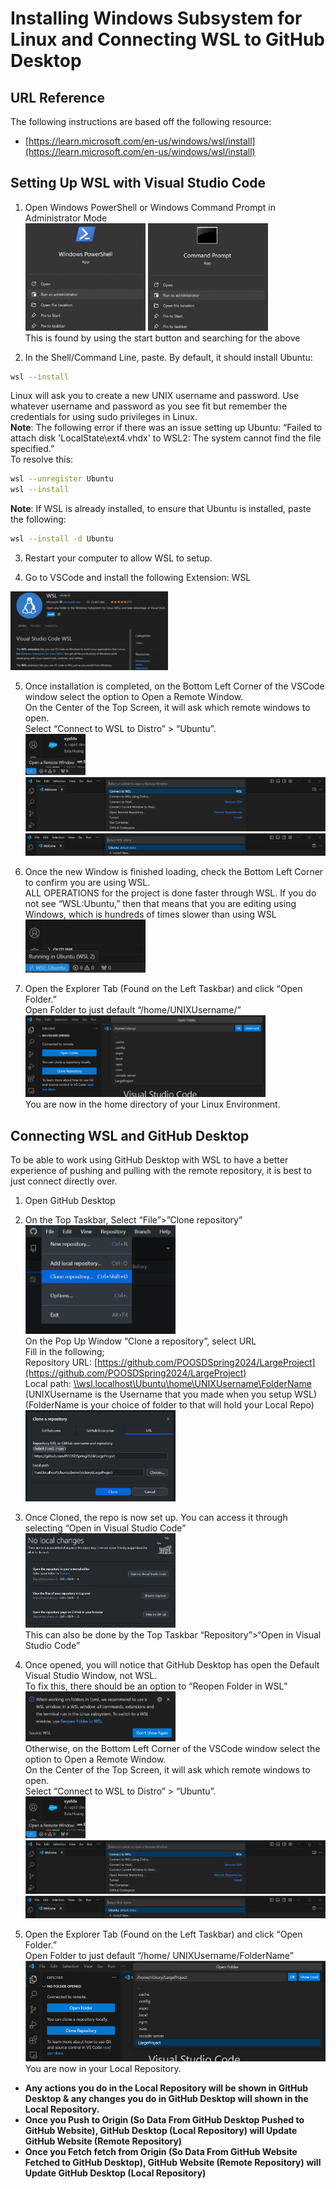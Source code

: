 # Installing Windows Subsystem for Linux and Connecting WSL to GitHub Desktop

## URL Reference

The following instructions are based off the following resource:

- [https://learn.microsoft.com/en-us/windows/wsl/install](https://learn.microsoft.com/en-us/windows/wsl/install)

## Setting Up WSL with Visual Studio Code

1. Open Windows PowerShell or Windows Command Prompt in Administrator Mode<br>
   <img src="images\WSL_AND_GITHUB_DESKTOP\00_Windows_PowerShell_Admin.png" alt="Windows Powershell Search Containing Run as Adminastrator" style="width:40%; height:auto;">
   <img src="images\WSL_AND_GITHUB_DESKTOP\01_Command_Prompt_Admin.png" alt="Command Prompt Search Containing Run as Adminastrator" style="width:40%; height:auto;"><br>
   This is found by using the start button and searching for the above

2. In the Shell/Command Line, paste. By default, it should install Ubuntu:

```bash
wsl --install
```

Linux will ask you to create a new UNIX username and password. Use whatever username and password as you see fit but remember the credentials for using sudo privileges in Linux.<br>
**Note**: The following error if there was an issue setting up Ubuntu: “Failed to attach disk 'LocalState\\ext4.vhdx' to WSL2: The system cannot find the file specified.”<br>
To resolve this:

```bash
wsl --unregister Ubuntu
wsl --install
```

**Note**: If WSL is already installed, to ensure that Ubuntu is installed, paste the following:

```bash
wsl --install -d Ubuntu
```

3. Restart your computer to allow WSL to setup.

4. Go to VSCode and install the following Extension: WSL

<img src="images\WSL_AND_GITHUB_DESKTOP\02_WSL_VSCode_Extension.png" alt="WSL Extensions Found in Extensions" style="width:50%; height:auto;"><br>

5. Once installation is completed, on the Bottom Left Corner of the VSCode window select the option to Open a Remote Window.<br>
   On the Center of the Top Screen, it will ask which remote windows to open.<br>
   Select “Connect to WSL to Distro” > “Ubuntu”.<br>
   <img src="images\WSL_AND_GITHUB_DESKTOP\03_Open_Remote_Window.png" alt="Botton-Left Corner of VSCode will have a Blue Button to be able to Open a Remote Windows" style="width:20%; height:auto;"><br>
   <img src="images\WSL_AND_GITHUB_DESKTOP\04_Connect_to_WSL.png" alt="VSCode Top Taskbar will ask for options to open a Remote Window" style="width:100%; height:auto;"><br>
   <img src="images\WSL_AND_GITHUB_DESKTOP\05_Connect_to_Ubuntu.png" alt="VSCode Top Taskbar will ask which WSL distro to use for Remote Window" style="width:100%; height:auto;"><br>

6. Once the new Window is finished loading, check the Bottom Left Corner to confirm you are using WSL.<br>
   ALL OPERATIONS for the project is done faster through WSL. If you do not see “WSL:Ubuntu,” then that means that you are editing using Windows, which is hundreds of times slower than using WSL<br>
   <img src="images\WSL_AND_GITHUB_DESKTOP\06_Running_in_Ubuntu_WSL_2.png" alt="Hovering the Blue Button on Bottom-Left Should be updated based on WSL Distro" style="width:40%; height:auto;">

7. Open the Explorer Tab (Found on the Left Taskbar) and click “Open Folder.”<br>
   Open Folder to just default “/home/UNIXUsername/”<br>
   <img src="images\WSL_AND_GITHUB_DESKTOP\07_Open_Folder.png" alt="VSCode Top Taskbar will ask for specific location for the directory to access" style="width:80%; height:auto;"><br>
   You are now in the home directory of your Linux Environment.

## Connecting WSL and GitHub Desktop

To be able to work using GitHub Desktop with WSL to have a better experience of pushing and pulling with the remote repository, it is best to just connect directly over.

1. Open GitHub Desktop

2. On the Top Taskbar, Select “File”>”Clone repository”<br>
   <img src="images\WSL_AND_GITHUB_DESKTOP\08_Clone_Repository.png" alt="GitHub Desktop Top Taskbar File has Clone Repository Option" style="width:50%; height:auto;"><br>
   On the Pop Up Window “Clone a repository”, select URL<br>
   Fill in the following;<br>
   Repository URL: [https://github.com/POOSDSpring2024/LargeProject](https://github.com/POOSDSpring2024/LargeProject)<br>
   Local path: [\\\\wsl.localhost\\Ubuntu\\home\\UNIXUsername\\FolderName](about:blank)<br>
   (UNIXUsername is the Username that you made when you setup WSL)<br>
   (FolderName is your choice of folder to that will hold your Local Repo)<br>
   <img src="images\WSL_AND_GITHUB_DESKTOP\09_Clone_Repository_by_URL.png" alt="GitHub Desktop Popup should be changed to URL" style="width:50%; height:auto;">

3. Once Cloned, the repo is now set up. You can access it through selecting “Open in Visual Studio Code”
   <img src="images\WSL_AND_GITHUB_DESKTOP\10_Repository_Central_Page.png" alt="After Cloning, the Central Page has the ability to Access Visual Studio" style="width:50%; height:auto;"><br>
   This can also be done by the Top Taskbar “Repository”>“Open in Visual Studio Code”

4. Once opened, you will notice that GitHub Desktop has open the Default Visual Studio Window, not WSL.<br>
   To fix this, there should be an option to “Reopen Folder in WSL”<br>
   <img src="images\WSL_AND_GITHUB_DESKTOP\11_Reopen_Folder_Pop_Up.png" alt="Actual Useful Popup is found on the Botton Right when opening up VSCode with WSL in mind" style="width:50%; height:auto;"><br>
   Otherwise, on the Bottom Left Corner of the VSCode window select the option to Open a Remote Window.<br>
   On the Center of the Top Screen, it will ask which remote windows to open.<br>
   Select “Connect to WSL to Distro” > “Ubuntu”.<br>
   <img src="images\WSL_AND_GITHUB_DESKTOP\12_Alternative_Open_Remote_Window.png" alt="Click on the Botton-Left to Open a Remote Window" style="width:20%; height:auto;"><br>
   <img src="images\WSL_AND_GITHUB_DESKTOP\13_Alternative_Connect_to_WSL.png" alt="Top Taskbar will ask for an option to open a Remote Window" style="width:100%; height:auto;"><br>
   <img src="images\WSL_AND_GITHUB_DESKTOP\14_Alternative_Connect_to_Ubuntu.png" alt="Top Taskbar will ask which Distro to use" style="width:100%; height:auto;">

5. Open the Explorer Tab (Found on the Left Taskbar) and click “Open Folder.”<br>
   Open Folder to just default “/home/ UNIXUsername/FolderName”
   <img src="images\WSL_AND_GITHUB_DESKTOP\15_Open_LargeProject.png" alt="After clicking Open Folder, you can select which folder VSCode will be working on" style="width:100%; height:auto;"><br>
   You are now in your Local Repository.

- **Any actions you do in the Local Repository will be shown in GitHub Desktop & any changes you do in GitHub Desktop will shown in the Local Repository.**
- **Once you Push to Origin (So Data From GitHub Desktop Pushed to GitHub Website), GitHub Desktop (Local Repository) will Update GitHub Website (Remote Repository)**
- **Once you Fetch fetch from Origin (So Data From GitHub Website Fetched to GitHub Desktop), GitHub Website (Remote Repository) will Update GitHub Desktop (Local Repository)**
